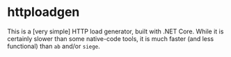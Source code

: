 # httploadgen
This is a [very simple] HTTP load generator, built with .NET Core.
While it is certainly slower than some native-code tools, it is much faster (and less functional) than `ab` and/or `siege`.
